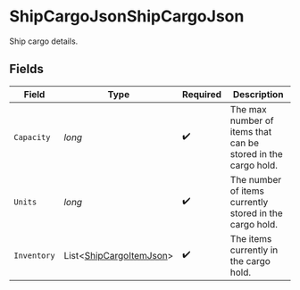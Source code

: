# ShipCargoJsonShipCargoJson

Ship cargo details.


## Fields

| Field                                                                   | Type                                                                    | Required                                                                | Description                                                             |
| ----------------------------------------------------------------------- | ----------------------------------------------------------------------- | ----------------------------------------------------------------------- | ----------------------------------------------------------------------- |
| `Capacity`                                                              | *long*                                                                  | :heavy_check_mark:                                                      | The max number of items that can be stored in the cargo hold.           |
| `Units`                                                                 | *long*                                                                  | :heavy_check_mark:                                                      | The number of items currently stored in the cargo hold.                 |
| `Inventory`                                                             | List<[ShipCargoItemJson](../../Models/Components/ShipCargoItemJson.md)> | :heavy_check_mark:                                                      | The items currently in the cargo hold.                                  |
